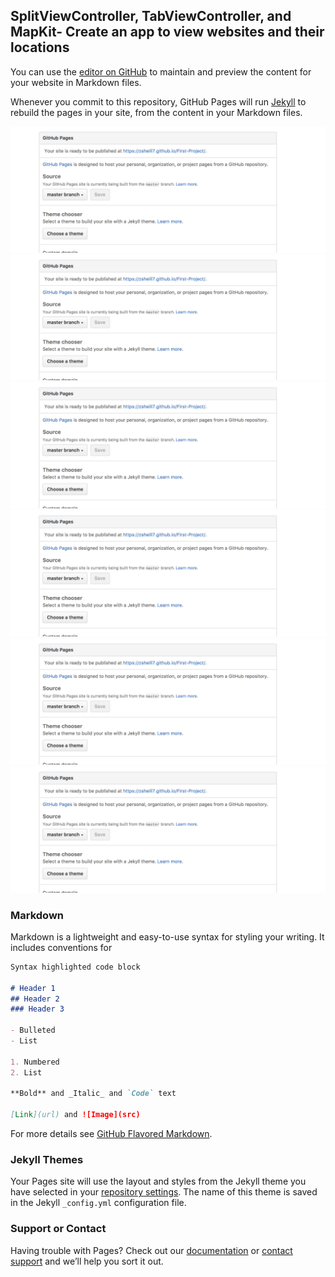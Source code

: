 ## SplitViewController, TabViewController, and MapKit- Create an app to view websites and their locations

You can use the [editor on GitHub](https://github.com/zsheill7/SwiftTutorial/edit/master/index.md) to maintain and preview the content for your website in Markdown files.

Whenever you commit to this repository, GitHub Pages will run [Jekyll](https://jekyllrb.com/) to rebuild the pages in your site, from the content in your Markdown files.

![First-Project_settings1.png](/images/First-Project_settings1.png)
![First-Project_settings2.png](/images/First-Project_settings2.png)
![First-Project_settings3.png](/images/First-Project_settings3.png)
![First-Project_settings4.png](/images/First-Project_settings4.png)
![First-Project_settings5.png](/images/First-Project_settings5.png)
![First-Project_settings6.png](/images/First-Project_settings6.png)


### Markdown

Markdown is a lightweight and easy-to-use syntax for styling your writing. It includes conventions for

```markdown
Syntax highlighted code block

# Header 1
## Header 2
### Header 3

- Bulleted
- List

1. Numbered
2. List

**Bold** and _Italic_ and `Code` text

[Link](url) and ![Image](src)
```

For more details see [GitHub Flavored Markdown](https://guides.github.com/features/mastering-markdown/).

### Jekyll Themes

Your Pages site will use the layout and styles from the Jekyll theme you have selected in your [repository settings](https://github.com/zsheill7/SwiftTutorial/settings). The name of this theme is saved in the Jekyll `_config.yml` configuration file.

### Support or Contact

Having trouble with Pages? Check out our [documentation](https://help.github.com/categories/github-pages-basics/) or [contact support](https://github.com/contact) and we’ll help you sort it out.
